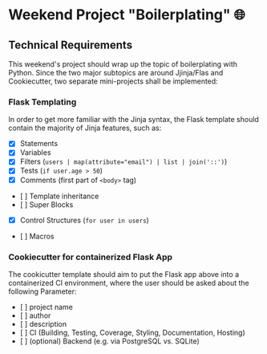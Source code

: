 # Weekend Project "Boilerplating" :globe_with_meridians:

## Technical Requirements
This weekend's project should wrap up the topic of boilerplating with Python.
Since the two major subtopics are around Jjinja/Flas and Cookiecutter, two separate
mini-projects shall be implemented:

### Flask Templating
In order to get more familiar with the Jinja syntax, the Flask template should contain the majority of Jinja features, such as:
- [x] Statements 
- [x] Variables 
- [x] Filters (`users | map(attribute="email") | list | join('::')`)
- [x] Tests (`if user.age > 50`)
- [x] Comments (first part of `<body>` tag)
- [ ] Template inheritance
- [ ] Super Blocks
- [x] Control Structures (`for user in users`)
- [ ] Macros

### Cookiecutter for containerized Flask App
The cookicutter template should aim to put the Flask app above into a containerized 
CI environment, where the user should be asked about the following Parameter:
- [ ] project name
- [ ] author
- [ ] description
- [ ] CI (Building, Testing, Coverage, Styling, Documentation, Hosting)
- [ ] (optional) Backend (e.g. via PostgreSQL vs. SQLite)
